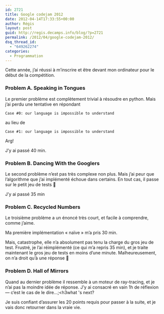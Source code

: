 ```yaml
---
id: 2721
title: Google codejam 2012
date: 2012-04-14T17:33:55+00:00
author: Régis
layout: post
guid: http://regis.decamps.info/blog/?p=2721
permalink: /2012/04/google-codejam-2012/
dsq_thread_id:
  - "649262274"
categories:
  - Programmation
---
```

Cette année, j’ai réussi à m’inscrire et être devant mon ordinateur pour le début de la compétition.
  
<!--more-->

### Problem A. Speaking in Tongues

Le premier problème est complètement trivial à résoudre en python. Mais j’ai perdu une tentative en répondant
  
`Case #0: our language is impossible to understand`
  
au lieu de
  
`Case #1: our language is impossible to understand`
  
Arg!

J’y ai passé 40 min.

### Problem B. Dancing With the Googlers

Le second problème n’est pas très complexe non plus. Mais j’ai peur que l’algorithme que j’ai implémenté échoue dans certains. En tout cas, il passe sur le petit jeu de tests 🙂

J’y ai passé 35 min

### Problem C. Recycled Numbers

Le troisième problème a un énoncé très court, et facile à comprendre, comme j’aime.
  
Ma première implémentation « naïve » m’a pris 30 min.

Mais, catastrophe, elle n’a absolument pas tenu la charge du gros jeu de test. Frustré, je l’ai réimplémenté (ce qui m’a repris 35 min), et je traite maintenant le gros jeu de tests en moins d’une minute. Malheureusement, on n’a droit qu’à une réponse 🙁

### Problem D. Hall of Mirrors

Quand au dernier problème il ressemble à un moteur de ray-tracing, et je n’ai pas la moindre idée de réponse. J’y ai consacré en vain 1h de réflexion — c’est le cas de le dire…;<h3what 's next?</h3> 

Je suis confiant d’assurer les 20 points requis pour passer à la suite, et je vais donc retourner dans la vraie vie. </h3what>
